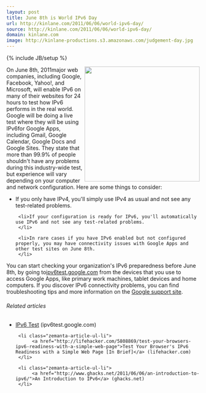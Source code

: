```yaml
---
layout: post
title: June 8th is World IPv6 Day
url: http://kinlane.com/2011/06/06/world-ipv6-day/
source: http://kinlane.com/2011/06/06/world-ipv6-day/
domain: kinlane.com
image: http://kinlane-productions.s3.amazonaws.com/judgement-day.jpg
---
```

{% include JB/setup %}<p>
     <img class="c1"
        src="http://kinlane-productions.s3.amazonaws.com/judgement-day.jpg"
        alt=""
        width="300"
        align="right" />On June 8th, 2011major web companies, including Google, Facebook, Yahoo!, and Microsoft, will enable IPv6 on many of their websites for 24 hours to test how IPv6 performs in the real world. Google will be doing a live test where they will be using IPv6for Google Apps, including Gmail, Google Calendar, Google Docs and Google Sites. They state that more than 99.9% of people shouldn't have any problems during this industry-wide test, but experience will vary depending on your computer and network configuration. Here are some things to consider:
</p>

<ul class="mainlist">
     <li>If you only have IPv4, you'll simply use IPv4 as usual and not see any test-related problems.
     </li>

     <li>If your configuration is ready for IPv6, you'll automatically use IPv6 and not see any test-related problems.
     </li>

     <li>In rare cases if you have IPv6 enabled but not configured properly, you may have connectivity issues with Google Apps and other test sites on June 8th.
     </li>
</ul>

<p>
     You can start checking your organization's IPv6 preparedness before June 8th, by going to<a href="http://ipv6test.google.com/"
        target="_blank">ipv6test.google.com</a> from the devices that you use to access Google Apps, like primary work machines, tablet devices and home computers. If you discover IPv6 connectivity problems, you can find troubleshooting tips and more information on the <a title="Google IPv6 Site"
        href="http://www.google.com/support/websearch/bin/answer.py?hl=en&amp;topic=8995&amp;answer=1299266">Google support site</a>.
</p>

<h6 class="zemanta-related-title c2">
     Related articles
</h6>

<ul class="zemanta-article-ul">
     <li class="zemanta-article-ul-li">
          <a href="http://ipv6test.google.com/">IPv6 Test</a> (ipv6test.google.com)
     </li>

     <li class="zemanta-article-ul-li">
          <a href="http://lifehacker.com/5808869/test-your-browsers-ipv6-readiness-with-a-simple-web-page">Test Your Browser's IPv6 Readiness with a Simple Web Page [In Brief]</a> (lifehacker.com)
     </li>

     <li class="zemanta-article-ul-li">
          <a href="http://www.ghacks.net/2011/06/06/an-introduction-to-ipv6/">An Introduction to IPv6</a> (ghacks.net)
     </li>
</ul>